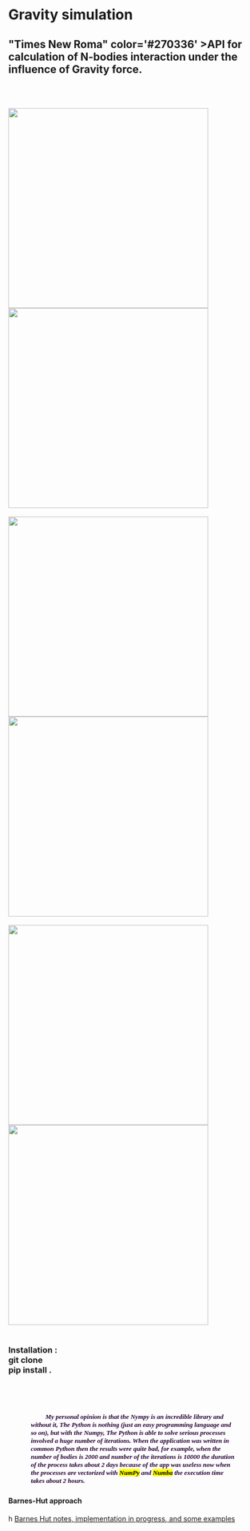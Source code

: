 
<h1>Gravity simulation </h1>
<h2>  "Times New Roma" color='#270336' >API for  calculation of N-bodies interaction under  the influence of  Gravity force.</h2>

  
<br> <br>
       
   <img height="400" width="400" src="https://daodavid.github.io/gravity-simulation-api/resources/gift-generated-examples/b-7.gif">
  <img height="400" width="400" src="https://daodavid.github.io/gravity-simulation-api/resources/gift-generated-examples/b-11.gif"> 
 <br> <br>
  <img height="400" width="400" src="https://daodavid.github.io/gravity-simulation-api/resources/gift-generated-examples/b-16.gif">    
  <IMG height="400" width="400" src="https://daodavid.github.io/gravity-simulation-api/resources/gift-generated-examples/b-100.gif"> 
  <br> <br>
  <img height="400" width="400" src="https://daodavid.github.io/gravity-simulation-api/resources/gift-generated-examples/201-b.gif">    
  <img height="400" width="400" src="https://daodavid.github.io/gravity-simulation-api/resources/gift-generated-examples/2550-examples.gif"> 
  <br> <br>   
  <h3>Installation : </h> <br>
  git clone <br>
  pip install . <br>

<br> <br>
<h5 size="2" id="int-1" style="margin-right: 45px; margin-left: 45px">
<font face="Times New Roma" size="2" color='#270336' >
      &nbsp;&nbsp;&nbsp;&nbsp; &nbsp;&nbsp;&nbsp;&nbsp;My personal opinion is that the  Nympy is an incredible library and without it, The Python is nothing (just an easy programming language and so on), but with the Numpy, The  Python is able to solve serious processes involved a huge number of iterations. When the application was written in common Python then the results were quite bad, for example, when the number of bodies is 2000 and number of the iterations is  10000 the duration of the process takes about 2 days because of the app was useless now when the processes are vectorized with <mark>NumPy</mark> and <mark>Numba</mark> the execution time takes about 2 hours.
    </font>
</h5>   
    
 
   
  


<h4>Barnes-Hut approach</h4>h
<a href='https://github.com/daodavid/gravity-simulation/blob/BarnesHut_notes_and_implementatios/README.md'>Barnes Hut notes, implementation in progress, and some examples </a>
